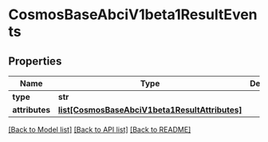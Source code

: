 # CosmosBaseAbciV1beta1ResultEvents

## Properties
Name | Type | Description | Notes
------------ | ------------- | ------------- | -------------
**type** | **str** |  | [optional] 
**attributes** | [**list[CosmosBaseAbciV1beta1ResultAttributes]**](CosmosBaseAbciV1beta1ResultAttributes.md) |  | [optional] 

[[Back to Model list]](../README.md#documentation-for-models) [[Back to API list]](../README.md#documentation-for-api-endpoints) [[Back to README]](../README.md)

